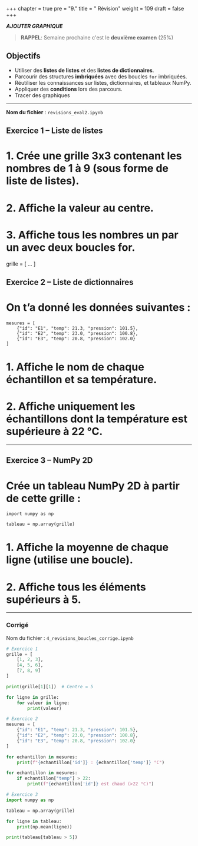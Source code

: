 +++
chapter = true
pre = "9."
title = " Révision"
weight = 109
draft = false
+++
 
***AJOUTER GRAPHIQUE***

> **RAPPEL**: Semaine prochaine c'est le **deuxième examen** (25%)

## Objectifs

* Utiliser des **listes de listes** et des **listes de dictionnaires**.
* Parcourir des structures **imbriquées** avec des boucles `for` imbriquées.
* Réutiliser les connaissances sur listes, dictionnaires, et tableaux NumPy.
* Appliquer des **conditions** lors des parcours.
* Tracer des graphiques 

---


**Nom du fichier** : `revisions_eval2.ipynb`

## Exercice 1 – Liste de listes

# 1. Crée une grille 3x3 contenant les nombres de 1 à 9 (sous forme de liste de listes).
# 2. Affiche la valeur au centre.
# 3. Affiche tous les nombres un par un avec deux boucles for.

grille = [
    ...
]


## Exercice 2 – Liste de dictionnaires
# On t’a donné les données suivantes :

```
mesures = [
    {"id": "E1", "temp": 21.3, "pression": 101.5},
    {"id": "E2", "temp": 23.0, "pression": 100.8},
    {"id": "E3", "temp": 20.8, "pression": 102.0}
]
```

# 1. Affiche le nom de chaque échantillon et sa température.
# 2. Affiche uniquement les échantillons dont la température est supérieure à 22 °C.

---

## Exercice 3 – NumPy 2D
# Crée un tableau NumPy 2D à partir de cette grille :

```
import numpy as np

tableau = np.array(grille)
```
# 1. Affiche la moyenne de chaque ligne (utilise une boucle).
# 2. Affiche tous les éléments supérieurs à 5.

---

### Corrigé

Nom du fichier : `4_revisions_boucles_corrige.ipynb`

```python
# Exercice 1
grille = [
    [1, 2, 3],
    [4, 5, 6],
    [7, 8, 9]
]

print(grille[1][1])  # Centre = 5

for ligne in grille:
    for valeur in ligne:
        print(valeur)

# Exercice 2
mesures = [
    {"id": "E1", "temp": 21.3, "pression": 101.5},
    {"id": "E2", "temp": 23.0, "pression": 100.8},
    {"id": "E3", "temp": 20.8, "pression": 102.0}
]

for echantillon in mesures:
    print(f"{echantillon['id']} : {echantillon['temp']} °C")

for echantillon in mesures:
    if echantillon["temp"] > 22:
        print(f"{echantillon['id']} est chaud (>22 °C)")

# Exercice 3
import numpy as np

tableau = np.array(grille)

for ligne in tableau:
    print(np.mean(ligne))

print(tableau[tableau > 5])
```